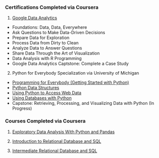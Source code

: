 ### Certifications Completed via Coursera
1. [Google Data Analytics](https://github.com/JamesWheeler4/James_Portfolio/commit/26c7a58ca4b4b4b9906328c90bf98eda7202e8b7)
* Foundations: Data, Data, Everywhere
* Ask Questions to Make Data-Driven Decisions
* Prepare Data for Exploration
* Process Data from Dirty to Clean
* Analyze Data to Answer Questions
* Share Data Through the Art of Visualization
* Data Analysis with R Programming
* Google Data Analytics Captstone: Complete a Case Study

2. Python for Everybody Specialization via University of Michigan
* [Programming for Everybody (Getting Started with Python)](https://coursera.org/share/69ad88d8c472cff0430d9da8401a2cf7)
* [Python Data Structures](https://coursera.org/share/9107466a97373be0895126fc96c63ed4)
* [Using Python to Access Web Data](https://coursera.org/share/e9e2b286bfd8906ef01e23955fba0d88)
* [Using Databases with Python](https://coursera.org/share/2dd9c1e69ae2e7bab350dfafcef3f6d6)
* Capstone: Retrieving, Processing, and Visualizing Data with Python (In Progress)

### Courses Completed via Coursera

1. [Exploratory Data Analysis With Python and Pandas](https://github.com/JamesWheeler4/James_Portfolio/blob/main/Certificates/Exploratory%20Data%20Analysis%20with%20Python%20and%20Pandas.pdf)

2. [Introduction to Relational Database and SQL](https://github.com/JamesWheeler4/James_Portfolio/blob/main/Certificates/Introduction%20to%20Relational%20Database%20and%20SQL.pdf)

3. [Intermediate Relational Database and SQL](https://github.com/JamesWheeler4/James_Portfolio/blob/main/Certificates/Intermediate%20Relational%20Database%20and%20SQL.pdf)
